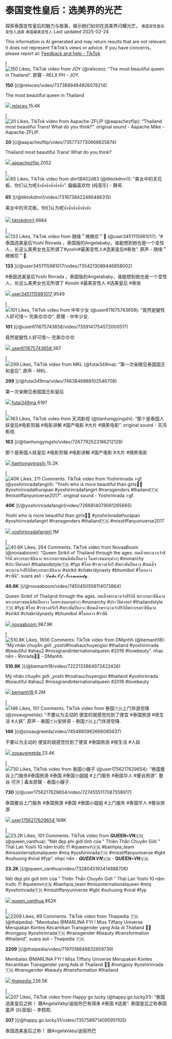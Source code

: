 # 泰国变性皇后：选美界的光芒

探索泰国变性皇后的魅力与故事，揭示她们如何在选美界闪耀光芒。
`泰国变性皇后` `变性人选美` `泰国最美变性人`
Last updated 2025-02-24

This information is AI generated and may return results that are not relevant. It does not represent TikTok’s views or advice. If you have concerns，please report at: [Feedback and help - TikTok](/feedback)

[
![150 Likes, TikTok video from JOY (@relxceo): “The most beautiful queen in Thailand”. 原聲 - RELX PH - JOY.](https://p16-sign-va.tiktokcdn.com/tos-maliva-p-0068/oEJrVGpRNE8eEUDBEmVQPFDrFdfAABXvFIpVZk~tplv-photomode-zoomcover:720:720.jpeg?lk3s=b59d6b55&x-expires=1741071600&x-signature=MEcDa09%2F8YmOq6pZ%2By4dJIi%2BtQM%3D&shp=b59d6b55&shcp=-)

**150**
](/@relxceo/video/7373889484926078214)

The most beautiful queen in Thailand

[![](https://p16-common-sign-va.tiktokcdn-us.com/tos-maliva-avt-0068/837602c6d7de0951510879fe972136c6~tplv-tiktokx-cropcenter:100:100.jpeg?dr=9640&nonce=2747&refresh_token=07c15826ad7728acfd813a74697bb42c&x-expires=1741071600&x-signature=qPxEcL%2FhDRud6D85BKFcWgJ8%2F0c%3D&idc=useast5&ps=13740610&shcp=b59d6b55&shp=a5d48078&t=4d5b0474)
relxceo
](/@relxceo)15.4K

[
![20 Likes, TikTok video from Aapache-ZFLIP (@aapachezflip): “Thailand most beautiful Trans! What do you think?”. original sound - Aapache Mike - Aapache-ZFLIP.](https://p16-sign-sg.tiktokcdn.com/tos-alisg-p-0037/oIMfoI3YPCLQ9ALjmDxgywDDJNIRAee4m73GI4~tplv-photomode-zoomcover:720:720.jpeg?lk3s=b59d6b55&x-expires=1741071600&x-signature=UnzowtLEl6YAn5ibdjHCwrStrgo%3D&shp=b59d6b55&shcp=-)

**20**
](/@aapachezflip/video/7357737730668825874)

Thailand most beautiful Trans! What do you think?

[![](https://p16-common-sign-sg.tiktokcdn-us.com/tos-alisg-avt-0068/43bb4c94f60e51c63f8d1b7c4cc5b8d0~tplv-tiktokx-cropcenter:100:100.jpeg?dr=9640&nonce=82679&refresh_token=ef17cdc3365c74b8e600b97a274e71f7&x-expires=1741071600&x-signature=eaahNmBSdzT4X9delBqVn21lAOo%3D&idc=useast5&ps=13740610&shcp=b59d6b55&shp=a5d48078&t=4d5b0474)
aapachezflip
](/@aapachezflip)2052

[
![65 Likes, TikTok video from dlm18402d83 (@tiktokdmn1): “美女中的天花板，你们认为呢👍👍👍👍👍👍”. 偏偏喜欢你 (纯音乐) - 静哥.](https://p19-sign.tiktokcdn-us.com/tos-useast5-p-0068-tx/0de90596d7c241d8848bf299762de8a9_1703560933~tplv-photomode-zoomcover:720:720.jpeg?lk3s=b59d6b55&x-expires=1741071600&x-signature=dQCOq4c%2FzPA5Pu6VV1jhzhYV330%3D&shp=b59d6b55&shcp=-)

**65**
](/@tiktokdmn1/video/7316738422486486315)

美女中的天花板，你们认为呢👍👍👍👍👍👍

[![](https://p19-pu-sign-useast8.tiktokcdn-us.com/tos-useast5-avt-0068-tx/300b3bc004a1a3f358c2657f466e8742~tplv-tiktokx-cropcenter:100:100.jpeg?dr=9640&nonce=82482&refresh_token=42780e68e7af3352268e3af79e1106d3&x-expires=1741071600&x-signature=RpStyKQdlwA%2BDW6CV0jpkhDO%2FgY%3D&idc=useast5&ps=13740610&shcp=b59d6b55&shp=a5d48078&t=4d5b0474)
tiktokdmn1
](/@tiktokdmn1)6684

[
![133 Likes, TikTok video from 随缘＂微微尼＂🎀 (@user3451115981017): “#泰国选美皇后Yoshi Rinrada ，泰国版的Angelababy，谁能想到她也是一个变性人，长这么美男女也无所谓了#yoshi#最美变性人#选美皇后#泰妆”. 原声 - 随缘＂微微尼＂🎀.](https://p16-sign-sg.tiktokcdn.com/tos-alisg-p-0037/oURVOjFQQIJVeOdDt0MIeG7CHgCsg9BeAAoLQj~tplv-photomode-zoomcover:720:720.jpeg?lk3s=b59d6b55&x-expires=1741071600&x-signature=5wdQ77jItGYVb%2BcC3DmEfjLMNIA%3D&shp=b59d6b55&shcp=-)

**133**
](/@user3451115981017/video/7354213089446858002)

#泰国选美皇后Yoshi Rinrada ，泰国版的Angelababy，谁能想到她也是一个变性人，长这么美男女也无所谓了 #yoshi #最美变性人 #选美皇后 #泰妆

[![](https://p16-common-sign-sg.tiktokcdn-us.com/tos-alisg-avt-0068/7341939288885428226~tplv-tiktokx-cropcenter:100:100.jpeg?dr=9640&nonce=87948&refresh_token=78e0c047943e07cb5ba75553da89109d&x-expires=1741071600&x-signature=8BhQbNk2MutBd4l3Ix32qVoK%2Ft4%3D&idc=useast5&ps=13740610&shcp=b59d6b55&shp=a5d48078&t=4d5b0474)
user3451115981017
](/@user3451115981017)9549

[
![101 Likes, TikTok video from 中年少女 (@user611675743658): “竟然是變性人好可惜～ 完美😍😍😍”. 原聲 - 中年少女.](https://p16-sign-va.tiktokcdn.com/tos-maliva-p-0068/o8kfOFwbAHNRODt8Qk7Byifl8oEEImcJQBBgI6~tplv-photomode-zoomcover:720:720.jpeg?lk3s=b59d6b55&x-expires=1741071600&x-signature=lT3%2FAVci%2BQ1TgNUEeDIo8ALXFEc%3D&shp=b59d6b55&shcp=-)

**101**
](/@user611675743658/video/7359141754572000517)

竟然是變性人好可惜～ 完美😍😍😍

[![](https://p16-common-sign-sg.tiktokcdn-us.com/tos-alisg-avt-0068/f01d12b6b5b07fa682e97214161f83e7~tplv-tiktokx-cropcenter:100:100.jpeg?dr=9640&nonce=60642&refresh_token=843709e16e6239e7c661a6a85293b463&x-expires=1741071600&x-signature=tj9%2Bma%2BlRVxWHR2EdlndTDUd0wM%3D&idc=useast5&ps=13740610&shcp=b59d6b55&shp=a5d48078&t=4d5b0474)
user611675743658
](/@user611675743658)367

[
![299 Likes, TikTok video from MKL (@futai349ma): “第一次亲眼见泰国国王和皇后”. 原声 - MKL.](https://p16-sign-sg.tiktokcdn.com/tos-alisg-p-0037/o4nDqiBFICAyhIPMpUiE7SAA6BlwT2IbyzfzGS~tplv-photomode-zoomcover:720:720.jpeg?lk3s=b59d6b55&x-expires=1741071600&x-signature=iKDOFsywf3IumaeEj6eHI1yDICw%3D&shp=b59d6b55&shcp=-)

**299**
](/@futai349ma/video/7463846888102546708)

第一次亲眼见泰国国王和皇后

[![](https://p16-sign-useast2a.tiktokcdn.com/tos-useast2a-avt-0068-giso/ed80d4954701e08e656a303e87362a2e~tplv-tiktokx-cropcenter:100:100.jpeg?dr=9640&nonce=81244&refresh_token=4d977a44590354fa1d72437935cb39fe&x-expires=1741071600&x-signature=EfmNuItshzbYu93yxef%2Fdv%2BJ8hY%3D&idc=useast5&ps=13740610&shcp=b59d6b55&shp=a5d48078&t=4d5b0474)
futai349ma
](/@futai349ma)6197

[
![163 Likes, TikTok video from 天鸿影视 (@tianhongyingshi): “那个是泰国人妖皇后#电影剪辑 #电影讲解 #国产电影 #大片 #搞笑电影”. original sound - 天鸿影视.](https://p16-sign-useast2a.tiktokcdn.com/tos-useast2a-p-0037-euttp/ogarRuDGvdoDR4e4EldfxfgInbA8eGBgpEMJMQ~tplv-photomode-zoomcover:720:720.jpeg?lk3s=b59d6b55&x-expires=1741071600&x-signature=Kb8U%2Fv0hEAOQBoPMA3G9wVzmUFM%3D&shp=b59d6b55&shcp=-)

**163**
](/@tianhongyingshi/video/7267792523186212128)

那个是泰国人妖皇后 #电影剪辑 #电影讲解 #国产电影 #大片 #搞笑电影

[![](https://p16-sign-useast2a.tiktokcdn.com/tos-useast2a-avt-0068-giso/8b6198a5469ef7d10eed144c7724a543~tplv-tiktokx-cropcenter:100:100.jpeg?dr=9640&nonce=93842&refresh_token=a0920eb7ae7e19b6b9faf04976b4604c&x-expires=1741071600&x-signature=G0UyoMV%2FKCpB5zCJEMnYo2aVbxM%3D&idc=useast5&ps=13740610&shcp=b59d6b55&shp=a5d48078&t=4d5b0474)
tianhongyingshi
](/@tianhongyingshi)15.2K

[
![40K Likes, 211 Comments. TikTok video from Yoshirinrada >gf (@yoshirinradafangirl): “Yoshi who is more beautiful than girls👑👸 #yoshirinradathurapan  #yoshirinradafangirl  #transgenders  #thailand🇹🇭  #misstiffanyuniverse2017”. original sound - Yoshirinrada >gf.](https://p16-sign-sg.tiktokcdn.com/tos-alisg-p-0037/o4AgIUueqnAO6ATmfO8FBVkBnCPguBJ2QcbEYD~tplv-photomode-zoomcover:720:720.jpeg?lk3s=b59d6b55&x-expires=1741071600&x-signature=r2pYHOX6NNnQaA9mP70OOEjPIfg%3D&shp=b59d6b55&shcp=-)

**40K**
](/@yoshirinradafangirl/video/7266814079061265665)

Yoshi who is more beautiful than girls👑👸 #yoshirinradathurapan #yoshirinradafangirl #transgenders #thailand🇹🇭 #misstiffanyuniverse2017

[![](https://p16-common-sign-sg.tiktokcdn-us.com/tos-alisg-avt-0068/64056baf82ef38134cd84dd689646f8b~tplv-tiktokx-cropcenter:100:100.jpeg?dr=9640&nonce=76530&refresh_token=6c7089dd87ad16e8f3ce832c23605908&x-expires=1741071600&x-signature=cF%2FmRrapsBp9NMhr2zu82v2neHU%3D&idc=useast5&ps=13740610&shcp=b59d6b55&shp=a5d48078&t=4d5b0474)
yoshirinradafangirl
](/@yoshirinradafangirl)1M

[
![40.6K Likes, 264 Comments. TikTok video from NovaaBoom (@novaaboom): “Queen Sirikit of Thailand through the ages. สมเด็จพระนางเจ้าสิริกิติ์ พระบรมราชินีนาถ พระบรมราชชนนีพันปีหลวง ในพระชนมายุต่างๆ #monarchy #ประวัติศาสตร์ #thailandstyle🇹🇭 #fyp #ไทย #ราชวงศ์จักรี #พระพันปีหลวง #สมเด็จพระนางเจ้าสิริกิติ์พระบรมราชินีนาถ #sirikit #chakridynasty #bhumibol #ในหลวง #ราชินี”. suara asli - 𝓓𝓾𝓴𝓮 𝓞𝓯 𝓝𝓸𝓻𝓶𝓪𝓷𝓭𝔂.](https://p16-sign-sg.tiktokcdn.com/tos-alisg-p-0037/oAAiVT3mFPBE2B9EiAU3ZZlctQIY5VEP8AVzs~tplv-photomode-zoomcover:720:720.jpeg?lk3s=b59d6b55&x-expires=1741071600&x-signature=yatpzj7auJfLskvAn0aVnmpEKSM%3D&shp=b59d6b55&shcp=-)

**40.6K**
](/@novaaboom/video/7450450558114073864)

Queen Sirikit of Thailand through the ages. สมเด็จพระนางเจ้าสิริกิติ์ พระบรมราชินีนาถ พระบรมราชชนนีพันปีหลวง ในพระชนมายุต่างๆ #monarchy #ประวัติศาสตร์ #thailandstyle🇹🇭 #fyp #ไทย #ราชวงศ์จักรี #พระพันปีหลวง #สมเด็จพระนางเจ้าสิริกิติ์พระบรมราชินีนาถ #sirikit #chakridynasty #bhumibol #ในหลวง #ราชินี

[![](https://p16-common-sign-va.tiktokcdn-us.com/tos-maliva-avt-0068/d5a07510521888c763f8bfe5f89f9be2~tplv-tiktokx-cropcenter:100:100.jpeg?dr=9640&nonce=55000&refresh_token=fb826bf9ef19259b953e8c211c657019&x-expires=1741071600&x-signature=l%2BOUwrOcInIN7Dov7Px2BtFq2Ng%3D&idc=useast5&ps=13740610&shcp=b59d6b55&shp=a5d48078&t=4d5b0474)
novaaboom
](/@novaaboom)987.9K

[
![510.8K Likes, 1656 Comments. TikTok video from DMạnhh (@bemanh18): “Mỹ nhân chuyển giới _yoshi#hoahauchuyengioi #thailand #yoshirinrada #beautiful #ahau2 #missgrandinternationalqueen #2018 #lovebeuty”. nhạc nền - Rinrada🎀🎀 - DMạnhh.](https://p16-sign-useast2a.tiktokcdn.com/tos-useast2a-p-0037-aiso/okDAQDbDkQOQkEGPSQBwVjAF9LIeepCUnThiW0~tplv-photomode-zoomcover:720:720.jpeg?lk3s=b59d6b55&x-expires=1741071600&x-signature=qcpkkduRMSaB11S%2Fcbz5HP4lJlQ%3D&shp=b59d6b55&shcp=-)

**510.8K**
](/@bemanh18/video/7222133864972422426)

Mỹ nhân chuyển giới \_yoshi #hoahauchuyengioi #thailand #yoshirinrada #beautiful #ahau2 #missgrandinternationalqueen #2018 #lovebeuty

[![](https://p16-common-sign-sg.tiktokcdn-us.com/tos-alisg-avt-0068/67d3fe43347f1f1841183f2737ac8868~tplv-tiktokx-cropcenter:100:100.jpeg?dr=9640&nonce=82663&refresh_token=81e7318e5476d443af0c90f00f9bedf0&x-expires=1741071600&x-signature=Zrz0OqT8ua8nwbdniTRDH6AGWqw%3D&idc=useast5&ps=13740610&shcp=b59d6b55&shp=a5d48078&t=4d5b0474)
bemanh18
](/@bemanh18)6.2M

[
![146 Likes, 101 Comments. TikTok video from 泰国🇹🇭上门伴游空降 (@zosaugreetda): “不要以为主动的 便宜的就感觉捡到了便宜 #泰国旅游 #夜生活 #人妖”. 原声 - 泰国🇹🇭安排哥 - 泰国🇹🇭上门伴游空降.](https://p16-sign-va.tiktokcdn.com/tos-maliva-p-0068/o4ic7BE3UxQjTiAUBR1SEIQtvKvEuDi1B4BiZ~tplv-photomode-zoomcover:720:720.jpeg?lk3s=b59d6b55&x-expires=1741071600&x-signature=jOrYhOdY05frbGygVkaG0dLZTg0%3D&shp=b59d6b55&shcp=-)

**146**
](/@zosaugreetda/video/7454885962666085637)

不要以为主动的 便宜的就感觉捡到了便宜 #泰国旅游 #夜生活 #人妖

[![](https://p16-common-sign-va.tiktokcdn-us.com/tos-maliva-avt-0068/0faa6388f997013152eeddf42fba7ead~tplv-tiktokx-cropcenter:100:100.jpeg?dr=9640&nonce=7853&refresh_token=94e17684253804939b597b4920c0a90a&x-expires=1741071600&x-signature=YlAcvAmZCPc0H2r1L%2BbRezmHlws%3D&idc=useast5&ps=13740610&shcp=b59d6b55&shp=a5d48078&t=4d5b0474)
zosaugreetda
](/@zosaugreetda)23.4K

[
![730 Likes, TikTok video from 泰国小嫂子 (@user1756217629654): “泰国曼谷上门服务#泰国旅游 #泰国 #泰国小姐姐 #上门服务 #泰国华人 #曼谷旅游”. 曼谷
可🈷️ | 毒龙原聲 - 泰国小嫂子.](https://p16-sign-va.tiktokcdn.com/tos-maliva-p-0068/oEDBlVnneqfG9a0V2RZjABEE4ELEIJAbQkGdOD~tplv-photomode-zoomcover:720:720.jpeg?lk3s=b59d6b55&x-expires=1741071600&x-signature=yWGfdOlHtpZygf87eZKbE2C6sHk%3D&shp=b59d6b55&shcp=-)

**730**
](/@user1756217629654/video/7274555117087558917)

泰国曼谷上门服务 #泰国旅游 #泰国 #泰国小姐姐 #上门服务 #泰国华人 #曼谷旅游

[![](https://p16-common-sign-sg.tiktokcdn-us.com/tos-alisg-avt-0068/bf007ee78f5df2090f7229d2188b306a~tplv-tiktokx-cropcenter:100:100.jpeg?dr=9640&nonce=20383&refresh_token=d86e0ec43774c4417b6beb35c6cb04eb&x-expires=1741071600&x-signature=eVSo0akOfS0PvTyRvC1NvVUxhhk%3D&idc=useast5&ps=13740610&shcp=b59d6b55&shp=a5d48078&t=4d5b0474)
user1756217629654
](/@user1756217629654)169K

[
![23.2K Likes, 101 Comments. TikTok video from 𝐐𝐔𝐄𝐄𝐍•𝐕𝐍🇻🇳 (@queen_vanthua): “Nét đẹp phi giới tính của " Thiên Thần Chuyền Giới " Thái Lan Yoshi 10 năm trước !!! #queenvn🇻🇳 #banhpia_team #missinternationalqueen #miq #yoshirinrada🇹🇭 #misstiffanyuniverse #lgbt #xuhuong #viral #fyp”. nhạc nền - 𝑸𝑼𝑬𝑬𝑵.𝑽𝑵🇻🇳 - 𝐐𝐔𝐄𝐄𝐍•𝐕𝐍🇻🇳.](https://p16-sign-sg.tiktokcdn.com/tos-alisg-p-0037/7e9a183611c24f89b6193d1f5b66f961_1706193489~tplv-photomode-zoomcover:720:720.jpeg?lk3s=b59d6b55&x-expires=1741071600&x-signature=pUK23pkt62U0XRaxMYFE%2BuivK0o%3D&shp=b59d6b55&shcp=-)

**23.2K**
](/@queen_vanthua/video/7328045193414888706)

Nét đẹp phi giới tính của " Thiên Thần Chuyền Giới " Thái Lan Yoshi 10 năm trước !!! #queenvn🇻🇳 #banhpia\_team #missinternationalqueen #miq #yoshirinrada🇹🇭 #misstiffanyuniverse #lgbt #xuhuong #viral #fyp

[![](https://p16-common-sign-sg.tiktokcdn-us.com/tos-alisg-avt-0068/b59614a1a55d7bce01af64725980f93e~tplv-tiktokx-cropcenter:100:100.jpeg?dr=9640&nonce=7233&refresh_token=708ac725febcab6cd81b9b5d99156c0f&x-expires=1741071600&x-signature=eGKnmBpQt6BJnUvyF%2FZsye%2FRJc8%3D&idc=useast5&ps=13740610&shcp=b59d6b55&shp=a5d48078&t=4d5b0474)
queen\_vanthua
](/@queen_vanthua)862K

[
![2209 Likes, 89 Comments. TikTok video from Thaipedia 🇹🇭 (@thaipedia): “Membalas @MARLINA  FYI ! Miss Tiffany Universe Merupakan Kontes Kecantikan Transgender yang Ada di Thailand 💖🙏 #nongpoy #yoshirinrada🇹🇭 #transgender #beauty #transformation #thailand”. suara asli - Thaipedia 🇹🇭.](https://p16-sign-useast2a.tiktokcdn.com/tos-useast2a-p-0037-aiso/oUB2A5Z4e8f1pCPJQjDn3QbwgEqiQJ94DPBStV~tplv-photomode-zoomcover:720:720.jpeg?lk3s=b59d6b55&x-expires=1741071600&x-signature=S4aevML%2B53A2hPBrhLa%2Fwc84LAM%3D&shp=b59d6b55&shcp=-)

**2209**
](/@thaipedia/video/7197018846832659739)

Membalas @MARLINA FYI ! Miss Tiffany Universe Merupakan Kontes Kecantikan Transgender yang Ada di Thailand 💖🙏 #nongpoy #yoshirinrada🇹🇭 #transgender #beauty #transformation #thailand

[![](https://p16-common-sign-va.tiktokcdn-us.com/tos-maliva-avt-0068/64078de393d5644e02536f44d9fdd102~tplv-tiktokx-cropcenter:100:100.jpeg?dr=9640&nonce=10372&refresh_token=0b108d919acedbbc9a864312e965c435&x-expires=1741071600&x-signature=Er4J%2Bl12NqmNYSNrUzMe6stdhOw%3D&idc=useast5&ps=13740610&shcp=b59d6b55&shp=a5d48078&t=4d5b0474)
thaipedia
](/@thaipedia)226.5K

[
![207 Likes, TikTok video from Happy go lucky (@happy.go.lucky31): “泰国选美皇后之称！ 跟AngelaVaby/迪丽热巴有得来 #泰国 #选美”. 泰国皇后之称泰国童声 (抖音版) - 李熙熙.](https://p16-sign-sg.tiktokcdn.com/tos-alisg-p-0037/2a1842da8e164fcea236204de26388ef_1713072361~tplv-tiktok-logom-rs:tos-alisg-i-0068/oAfIECRJ9wy7AAsbrwBWI2mawAiOAzAbDRBKAi:720:720.jpeg?lk3s=b59d6b55&x-expires=1741071600&x-signature=fc7mAVZydjbqQWHxF3FF%2FeIHvK8%3D&shp=b59d6b55&shcp=-)

**207**
](/@happy.go.lucky31/video/7357589714095951105)

泰国选美皇后之称！ 跟AngelaVaby/迪丽热巴